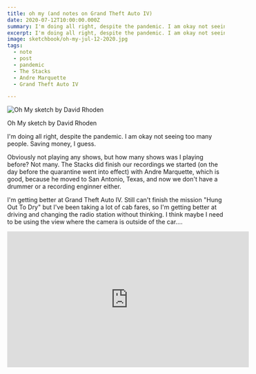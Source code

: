 ```yaml
---
title: oh my (and notes on Grand Theft Auto IV)
date: 2020-07-12T10:00:00.000Z
summary: I'm doing all right, despite the pandemic. I am okay not seeing too many people. Saving money, I guess.
excerpt: I'm doing all right, despite the pandemic. I am okay not seeing too many people. Saving money, I guess.
image: sketchbook/oh-my-jul-12-2020.jpg
tags:
  - note 
  - post
  - pandemic
  - The Stacks
  - Andre Marquette
  - Grand Theft Auto IV

---
```


![Oh My sketch by David Rhoden](/static/img/sketchbook/oh-my-jul-12-2020.jpg "Oh My sketch by David Rhoden")
<figcaption>Oh My sketch by David Rhoden</figcaption>

I'm doing all right, despite the pandemic. I am okay not seeing too many people. Saving money, I guess.

Obviously not playing any shows, but how many shows was I playing before? Not many. The Stacks did finish our recordings we started (on the day before the quarantine went into effect) with Andre Marquette, which is good, because he moved to San Antonio, Texas, and now we don't have a drummer or a recording enginner either.

I'm getting better at Grand Theft Auto IV. Still can't finish the mission "Hung Out To Dry" but I've been taking a lot of cab fares, so I'm getting better at driving and changing the radio station without thinking. I think maybe I need to be using the view where the camera is outside of the car....

<iframe width="560" height="315" src="https://www.youtube.com/embed/iEyaUdjOVEY?start=66" frameborder="0" allow="accelerometer; autoplay; encrypted-media; gyroscope; picture-in-picture" allowfullscreen></iframe>